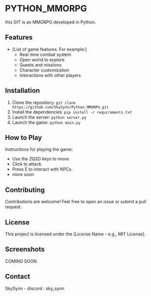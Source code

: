# PYTHON_MMORPG

this GIT is an MMORPG developed in Python.


## Features

* [List of game features. For example:]
    * Real-time combat system
    * Open world to explore
    * Quests and missions
    * Character customization
    * Interactions with other players

## Installation

1. Clone the repository: `git clone https://github.com/SkySynn/Python_MMORPG.git`
2. Install the dependencies: `pip install -r requirements.txt`
3. Launch the server: `python server.py`
4. Launch the game: `python main.py`

## How to Play

Instructions for playing the game:

* Use the ZQSD keys to move.
* Click to attack.
* Press E to interact with NPCs.
* more soon

## Contributing

Contributions are welcome! Feel free to open an issue or submit a pull request.

## License

This project is licensed under the [License Name - e.g., MIT License].

## Screenshots

COMING SOON

## Contact

SkySynn - discord : sky_synn

